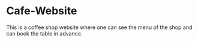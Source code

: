 # Cafe-Website
This is a coffee shop website where one can see the menu of the shop and can book the table in advance.
